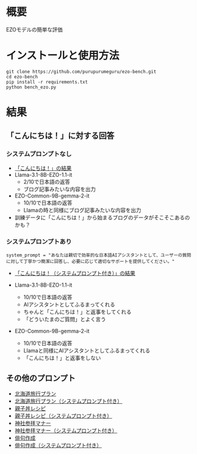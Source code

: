 # 概要

EZOモデルの簡単な評価

# インストールと使用方法

```
git clone https://github.com/purupurumeguru/ezo-bench.git
cd ezo-bench
pip install -r requirements.txt
python bench_ezo.py
```

# 結果

## 「こんにちは！」に対する回答

### システムプロンプトなし
- [「こんにちは！」の結果](bench_hello_result.md)
- Llama-3.1-8B-EZO-1.1-it
    - 2/10で日本語の返答
    - ブログ記事みたいな内容を出力
- EZO-Common-9B-gemma-2-it
    - 10/10で日本語の返答
    - Llamaの時と同様にブログ記事みたいな内容を出力
- 訓練データに「こんにちは！」から始まるブログのデータがそこそこあるのかも？    

### システムプロンプトあり
```
system_prompt = "あなたは親切で効率的な日本語AIアシスタントとして、ユーザーの質問に対して丁寧かつ簡潔に回答し、必要に応じて適切なサポートを提供してください。"
```
- [「こんにちは！（システムプロンプト付き）」の結果](bench_hello_with_system_prompt_result.md)
- Llama-3.1-8B-EZO-1.1-it
    - 10/10で日本語の返答
    - AIアシスタントとしてふるまってくれる
    - ちゃんと「こんにちは！」と返事をしてくれる    
    - 「どういたまのご質問」とよく言う
    
- EZO-Common-9B-gemma-2-it
    - 10/10で日本語の返答
    - Llamaと同様にAIアシスタントとしてふるまってくれる
    - 「こんにちは！」と返事をしない    

## その他のプロンプト
- [北海道旅行プラン](hokkaido_travel_result.md)
- [北海道旅行プラン（システムプロンプト付き）](hokkaido_travel_with_system_prompt_result.md)
- [親子丼レシピ](oyakodon_recipe_result.md)
- [親子丼レシピ（システムプロンプト付き）](oyakodon_recipe_with_system_prompt_result.md)
- [神社参拝マナー](shrine_etiquette_result.md)
- [神社参拝マナー（システムプロンプト付き）](shrine_etiquette_with_system_prompt_result.md)
- [俳句作成](haiku_composition_result.md)
- [俳句作成（システムプロンプト付き）](haiku_composition_with_system_prompt_result.md)
